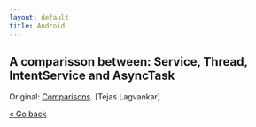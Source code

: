 ```yaml
---
layout: default
title: Android
---
```


## A comparisson between: Service, Thread, IntentService and AsyncTask

Original: [Comparisons](http://techtej.blogspot.com.es/2011/03/android-thread-constructspart-4.html). [Tejas Lagvankar]

[&laquo; Go back](./)
